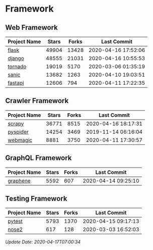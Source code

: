 # Framework

## Web Framework

| Project Name | Stars | Forks | Last Commit |
| ------------ | ----- | ----- | ----------- |
| [flask](https://github.com/pallets/flask) | 49904 | 13428 | 2020-04-16 17:52:06 |
| [django](https://github.com/django/django) | 48555 | 21031 | 2020-04-16 10:55:53 |
| [tornado](https://github.com/tornadoweb/tornado) | 19019 | 5170 | 2020-03-06 01:35:19 |
| [sanic](https://github.com/huge-success/sanic) | 13682 | 1263 | 2020-04-10 19:03:51 |
| [fastapi](https://github.com/tiangolo/fastapi) | 12606 | 794 | 2020-04-11 17:22:35 |

## Crawler Framework

| Project Name | Stars | Forks | Last Commit |
| ------------ | ----- | ----- | ----------- |
| [scrapy](https://github.com/scrapy/scrapy) | 36771 | 8515 | 2020-04-16 18:17:31 |
| [pyspider](https://github.com/binux/pyspider) | 14254 | 3469 | 2019-11-14 06:16:04 |
| [webmagic](https://github.com/code4craft/webmagic) | 8881 | 3750 | 2020-04-11 17:30:57 |

## GraphQL Framework

| Project Name | Stars | Forks | Last Commit |
| ------------ | ----- | ----- | ----------- |
| [graphene](https://github.com/graphql-python/graphene) | 5592 | 607 | 2020-04-14 09:25:10 |

## Testing Framework

| Project Name | Stars | Forks | Last Commit |
| ------------ | ----- | ----- | ----------- |
| [pytest](https://github.com/pytest-dev/pytest) | 5793 | 1370 | 2020-04-15 09:17:13 |
| [nose2](https://github.com/nose-devs/nose2) | 617 | 128 | 2020-03-03 16:52:03 |

*Update Date: 2020-04-17T07:00:34*